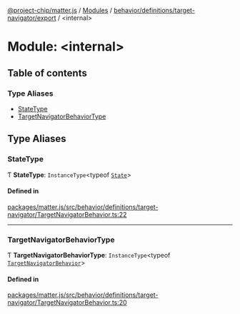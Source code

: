 [@project-chip/matter.js](../README.md) / [Modules](../modules.md) / [behavior/definitions/target-navigator/export](behavior_definitions_target_navigator_export.md) / \<internal\>

# Module: \<internal\>

## Table of contents

### Type Aliases

- [StateType](behavior_definitions_target_navigator_export._internal_.md#statetype)
- [TargetNavigatorBehaviorType](behavior_definitions_target_navigator_export._internal_.md#targetnavigatorbehaviortype)

## Type Aliases

### StateType

Ƭ **StateType**: `InstanceType`\<typeof [`State`](../classes/behavior_definitions_target_navigator_export.TargetNavigatorServer.md#state-1)\>

#### Defined in

[packages/matter.js/src/behavior/definitions/target-navigator/TargetNavigatorBehavior.ts:22](https://github.com/project-chip/matter.js/blob/3adaded6/packages/matter.js/src/behavior/definitions/target-navigator/TargetNavigatorBehavior.ts#L22)

___

### TargetNavigatorBehaviorType

Ƭ **TargetNavigatorBehaviorType**: `InstanceType`\<typeof [`TargetNavigatorBehavior`](behavior_definitions_target_navigator_export.md#targetnavigatorbehavior)\>

#### Defined in

[packages/matter.js/src/behavior/definitions/target-navigator/TargetNavigatorBehavior.ts:20](https://github.com/project-chip/matter.js/blob/3adaded6/packages/matter.js/src/behavior/definitions/target-navigator/TargetNavigatorBehavior.ts#L20)
